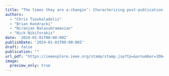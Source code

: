 ```yaml
---
title: "The times they are a-changin’: Characterizing post-publication changes to online news"
authors:
  - "Chris Tsoukaladelis"
  - "Brian Kondracki"
  - "Niranjan Balasubramanian"
  - "Nick Nikiforakis"
date: '2024-01-01T00:00:00Z'
publishDate: '2024-01-01T00:00:00Z'
draft: false
publication: ""
url_pdf: "https://ieeexplore.ieee.org/stamp/stamp.jsp?tp=&arnumber=10646700"
image:
  preview_only: true
---
```

